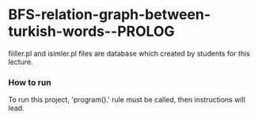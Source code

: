 # BFS-relation-graph-between-turkish-words--PROLOG
fiiller.pl and isimler.pl files are database which created by students for this lecture.

### How to run
To run this project, 'program().' rule must be called, then instructions will lead.
